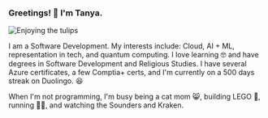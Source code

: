 ### Greetings! 🖖 I'm Tanya. 

![Enjoying the tulips](https://github.com/TanyaSelvog/TanyaSelvog/assets/20543777/41c8f604-0f9a-49ee-90b4-52ad4dac2a0f)




I am a Software Development. My interests include: Cloud, AI + ML, representation in tech, and quantum computing. I love learning 🤓 and have degrees in Software Development and Religious Studies. I have several Azure certificates, a few Comptia+ certs, and I'm currently on a 500 days streak on Duolingo. 😆

When I'm not programming, I'm busy being a cat mom 😸, building LEGO 🧱, running 🏃‍♀️, and watching the Sounders and Kraken.

<!--
**TanyaSelvog/TanyaSelvog** is a ✨ _special_ ✨ repository because its `README.md` (this file) appears on your GitHub profile.

Here are some ideas to get you started:

- 🔭 I’m currently working on ...
- 🌱 I’m currently learning ...![Uploading me.jpeg…]()

- 👯 I’m looking to collaborate on ...
- 🤔 I’m looking for help with ...
- 💬 Ask me about ...
- 📫 How to reach me: ...
- 😄 Pronouns: ...
- ⚡ Fun fact: ...
-->
